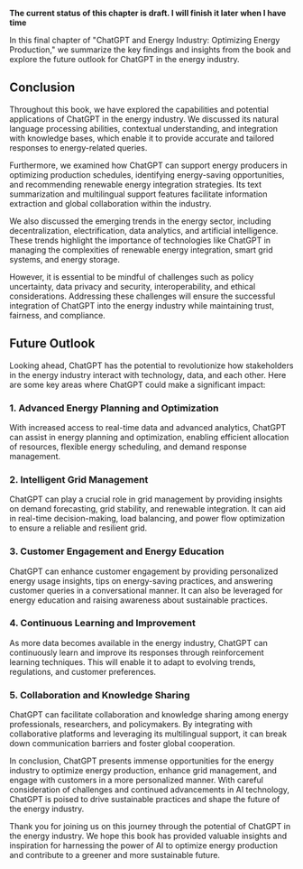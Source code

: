 **The current status of this chapter is draft. I will finish it later when I have time**

In this final chapter of "ChatGPT and Energy Industry: Optimizing Energy Production," we summarize the key findings and insights from the book and explore the future outlook for ChatGPT in the energy industry.

Conclusion
----------

Throughout this book, we have explored the capabilities and potential applications of ChatGPT in the energy industry. We discussed its natural language processing abilities, contextual understanding, and integration with knowledge bases, which enable it to provide accurate and tailored responses to energy-related queries.

Furthermore, we examined how ChatGPT can support energy producers in optimizing production schedules, identifying energy-saving opportunities, and recommending renewable energy integration strategies. Its text summarization and multilingual support features facilitate information extraction and global collaboration within the industry.

We also discussed the emerging trends in the energy sector, including decentralization, electrification, data analytics, and artificial intelligence. These trends highlight the importance of technologies like ChatGPT in managing the complexities of renewable energy integration, smart grid systems, and energy storage.

However, it is essential to be mindful of challenges such as policy uncertainty, data privacy and security, interoperability, and ethical considerations. Addressing these challenges will ensure the successful integration of ChatGPT into the energy industry while maintaining trust, fairness, and compliance.

Future Outlook
--------------

Looking ahead, ChatGPT has the potential to revolutionize how stakeholders in the energy industry interact with technology, data, and each other. Here are some key areas where ChatGPT could make a significant impact:

### 1. Advanced Energy Planning and Optimization

With increased access to real-time data and advanced analytics, ChatGPT can assist in energy planning and optimization, enabling efficient allocation of resources, flexible energy scheduling, and demand response management.

### 2. Intelligent Grid Management

ChatGPT can play a crucial role in grid management by providing insights on demand forecasting, grid stability, and renewable integration. It can aid in real-time decision-making, load balancing, and power flow optimization to ensure a reliable and resilient grid.

### 3. Customer Engagement and Energy Education

ChatGPT can enhance customer engagement by providing personalized energy usage insights, tips on energy-saving practices, and answering customer queries in a conversational manner. It can also be leveraged for energy education and raising awareness about sustainable practices.

### 4. Continuous Learning and Improvement

As more data becomes available in the energy industry, ChatGPT can continuously learn and improve its responses through reinforcement learning techniques. This will enable it to adapt to evolving trends, regulations, and customer preferences.

### 5. Collaboration and Knowledge Sharing

ChatGPT can facilitate collaboration and knowledge sharing among energy professionals, researchers, and policymakers. By integrating with collaborative platforms and leveraging its multilingual support, it can break down communication barriers and foster global cooperation.

In conclusion, ChatGPT presents immense opportunities for the energy industry to optimize energy production, enhance grid management, and engage with customers in a more personalized manner. With careful consideration of challenges and continued advancements in AI technology, ChatGPT is poised to drive sustainable practices and shape the future of the energy industry.

Thank you for joining us on this journey through the potential of ChatGPT in the energy industry. We hope this book has provided valuable insights and inspiration for harnessing the power of AI to optimize energy production and contribute to a greener and more sustainable future.
